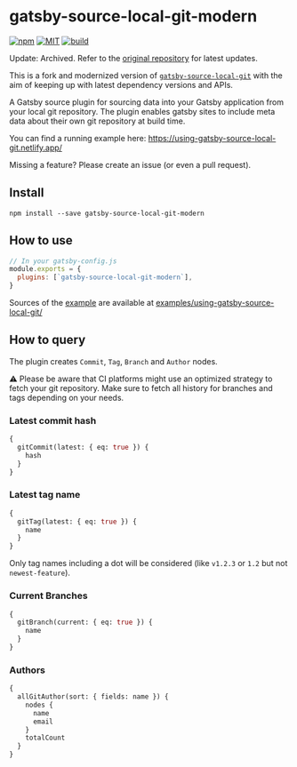 # gatsby-source-local-git-modern

[![npm](https://img.shields.io/npm/v/gatsby-source-local-git-modern?style=for-the-badge&logo=npm)](https://www.npmjs.com/package/gatsby-source-local-git-modern)
[![MIT](https://img.shields.io/github/license/CSharperMantle/gatsby-source-local-git-modern?style=for-the-badge)](https://github.com/CSharperMantle/gatsby-source-local-git-modern/blob/master/LICENSE)
[![build](https://img.shields.io/github/workflow/status/CSharperMantle/gatsby-source-local-git-modern/Node%20CI?logo=github&style=for-the-badge)](https://github.com/CSharperMantle/gatsby-source-local-git-modern/actions)

Update: Archived. Refer to the [original repository](https://github.com/PMudra/gatsby-source-local-git) for latest updates.

This is a fork and modernized version of [`gatsby-source-local-git`](https://github.com/PMudra/gatsby-source-local-git) with the aim of keeping up with latest dependency versions and APIs.

A Gatsby source plugin for sourcing data into your Gatsby application from your local git repository.
The plugin enables gatsby sites to include meta data about their own git repository at build time.

You can find a running example here: https://using-gatsby-source-local-git.netlify.app/

Missing a feature? Please create an issue (or even a pull request).

## Install

```shell
npm install --save gatsby-source-local-git-modern
```

## How to use

```javascript
// In your gatsby-config.js
module.exports = {
  plugins: [`gatsby-source-local-git-modern`],
}
```

Sources of the [example](https://using-gatsby-source-local-git.netlify.app/) are available at [examples/using-gatsby-source-local-git/](examples/using-gatsby-source-local-git/)

## How to query

The plugin creates `Commit`, `Tag`, `Branch` and `Author` nodes.

:warning: Please be aware that CI platforms might use an optimized strategy to fetch your git repository. Make sure to fetch all history for branches and tags depending on your needs.

### Latest commit hash

```graphql
{
  gitCommit(latest: { eq: true }) {
    hash
  }
}
```

### Latest tag name

```graphql
{
  gitTag(latest: { eq: true }) {
    name
  }
}
```

Only tag names including a dot will be considered (like `v1.2.3` or `1.2` but not `newest-feature`).

### Current Branches

```graphql
{
  gitBranch(current: { eq: true }) {
    name
  }
}
```

### Authors

```graphql
{
  allGitAuthor(sort: { fields: name }) {
    nodes {
      name
      email
    }
    totalCount
  }
}
```
